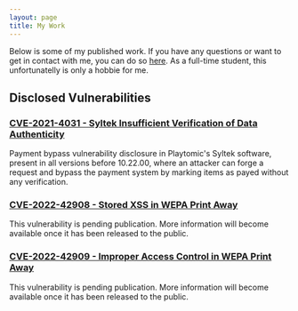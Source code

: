 ```yaml
---
layout: page
title: My Work
---
```


Below is some of my published work. If you have any questions or want to get in contact with me, you can do so [here](/contact). As a full-time student, this unfortunatelly is only a hobbie for me.

<h2 class="center">Disclosed Vulnerabilities</h2>

### [CVE-2021-4031 - Syltek Insufficient Verification of Data Authenticity](https://www.incibe-cert.es/en/early-warning/security-advisories/syltek-insufficient-verification-data-authenticity)

Payment bypass vulnerability disclosure in Playtomic's Syltek software, present in all versions before 10.22.00, where an attacker can forge a request and bypass the payment system by marking items as payed without any verification.

### [CVE-2022-42908 - Stored XSS in WEPA Print Away]()

This vulnerability is pending publication. More information will become available once it has been released to the public.

### [CVE-2022-42909 - Improper Access Control in WEPA Print Away]()

This vulnerability is pending publication. More information will become available once it has been released to the public.